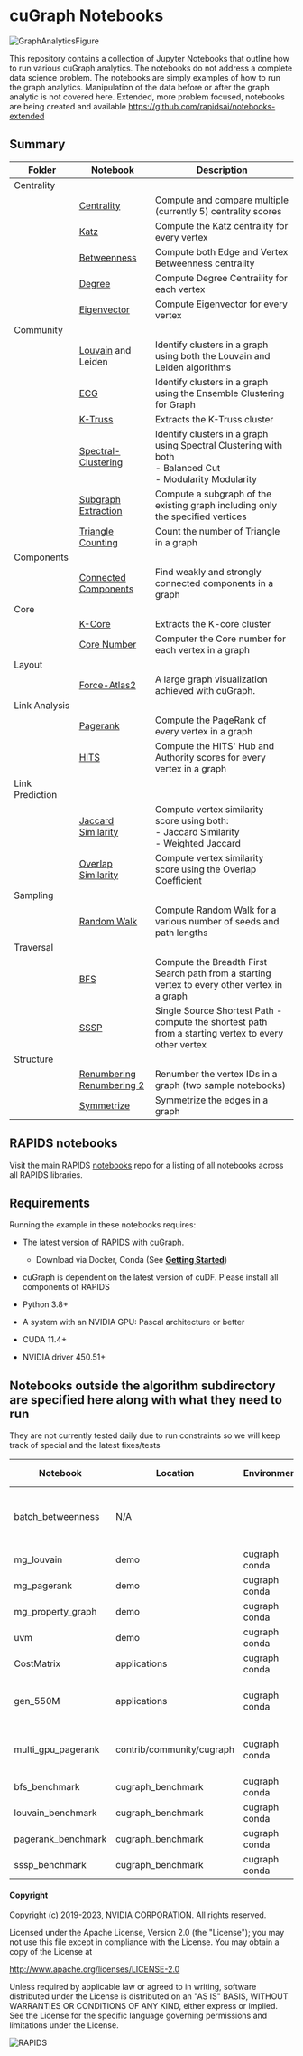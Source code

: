 
# cuGraph Notebooks

![GraphAnalyticsFigure](img/GraphAnalyticsFigure.jpg)

This repository contains a collection of Jupyter Notebooks that outline how to run various cuGraph analytics.   The notebooks do not address a complete data science problem.  The notebooks are simply examples of how to run the graph analytics.  Manipulation of the data before or after the graph analytic is not covered here.   Extended, more problem focused, notebooks are being created and available https://github.com/rapidsai/notebooks-extended

## Summary

| Folder          | Notebook                                                     | Description                                                  |
| --------------- | ------------------------------------------------------------ | ------------------------------------------------------------ |
| Centrality      |                                                              |                                                              |
|                 | [Centrality](algorithms/centrality/Centrality.ipynb)         | Compute and compare multiple (currently 5) centrality scores |
|                 | [Katz](algorithms/centrality/Katz.ipynb)                     | Compute the Katz centrality for every vertex                 |
|                 | [Betweenness](algorithms/centrality/Betweenness.ipynb)       | Compute both Edge and Vertex Betweenness centrality          |
|                 | [Degree](algorithms/centrality/Degree.ipynb)                 | Compute Degree Centraility for each vertex                   |
|                 | [Eigenvector](algorithms/centrality/Eigenvector.ipynb)       | Compute Eigenvector for every vertex                         |
| Community       |                                                              |                                                              |
|                 | [Louvain](algorithms/community/Louvain.ipynb) and Leiden                          | Identify clusters in a graph using both the Louvain and Leiden algorithms     |
|                 | [ECG](algorithms/community/ECG.ipynb)                                   | Identify clusters in a graph using the Ensemble Clustering for Graph |
|                 | [K-Truss](algorithms/community/ktruss.ipynb)                                | Extracts the K-Truss cluster                                 |
|                 | [Spectral-Clustering](algorithms/community/Spectral-Clustering.ipynb)   | Identify clusters in a  graph using Spectral Clustering with both<br> - Balanced Cut<br> - Modularity Modularity |
|                 | [Subgraph Extraction](algorithms/community/Subgraph-Extraction.ipynb)   | Compute a subgraph of the existing graph including only the specified vertices |
|                 | [Triangle Counting](algorithms/community/Triangle-Counting.ipynb)       | Count the number of Triangle in a graph                      |
| Components      |                                                              |                                                              |
|                 | [Connected Components](algorithms/components/ConnectedComponents.ipynb) | Find weakly and strongly connected components in a graph     |
| Core            |                                                              |                                                              |
|                 | [K-Core](algorithms/cores/kcore.ipynb)                                  | Extracts the K-core cluster                                  |
|                 | [Core Number](algorithms/cores/core-number.ipynb)                       | Computer the Core number for each vertex in a graph          |
Layout            |                                                              |                                                              |
|                 | [Force-Atlas2](algorithms/layout/Force-Atlas2.ipynb)   |A large graph visualization achieved with cuGraph. |
| Link Analysis   |                                                              |                                                              |
|                 | [Pagerank](algorithms/link_analysis/Pagerank.ipynb)                     | Compute the PageRank of every vertex in a graph              |
|                 | [HITS](algorithms/link_analysis/HITS.ipynb)                             | Compute the HITS' Hub and Authority scores for every vertex in a graph              |
| Link Prediction |                                                              |                                                              |
|                 | [Jaccard Similarity](algorithms/link_prediction/Jaccard-Similarity.ipynb) | Compute vertex similarity score using both:<br />- Jaccard Similarity<br />- Weighted Jaccard |
|                 | [Overlap Similarity](algorithms/link_prediction/Overlap-Similarity.ipynb) | Compute vertex similarity score using the Overlap Coefficient |
| Sampling        |
|                 | [Random Walk](algorithms/sampling/RandomWalk.ipynb)                     | Compute Random Walk for a various number of seeds and path lengths |
| Traversal       |                                                              |                                                              |
|                 | [BFS](algorithms/traversal/BFS.ipynb)                                   | Compute the Breadth First Search path from a starting vertex to every other vertex in a graph |
|                 | [SSSP](algorithms/traversal/SSSP.ipynb)                                 | Single Source Shortest Path  - compute the shortest path from a starting vertex to every other vertex |
| Structure       |                                                              |                                                              |
|                 | [Renumbering](algorithms/structure/Renumber.ipynb) <br> [Renumbering 2](algorithms/structure/Renumber-2.ipynb) | Renumber the vertex IDs in a graph (two sample notebooks)    |
|                 | [Symmetrize](algorithms/structure/Symmetrize.ipynb)                     | Symmetrize the edges in a graph                              |


## RAPIDS notebooks
Visit the main RAPIDS [notebooks](https://github.com/rapidsai/notebooks) repo for a listing of all notebooks across all RAPIDS libraries.

## Requirements

Running the example in these notebooks requires:

* The latest version of RAPIDS with cuGraph.
  * Download via Docker, Conda (See [__Getting Started__](https://rapids.ai/start.html))
  
* cuGraph is dependent on the latest version of cuDF.  Please install all components of RAPIDS
* Python 3.8+
* A system with an NVIDIA GPU:  Pascal architecture or better
* CUDA 11.4+
* NVIDIA driver 450.51+



## Notebooks outside the algorithm subdirectory are specified here along with what they need to run
They are not currently tested daily due to run constraints so we will keep track of special
and the latest fixes/tests

|Notebook              |Location                 |Environment       |Extra Dependencies|Notes                                        |
|----------------------|-------------------------|------------------|------------------|---------------------------------------------|
|batch_betweenness     |N/A                      |                  |                  |removed due to missing batch algorithm 23.0  |
|mg_louvain            |demo                     |cugraph conda     |None              |fixed in PR #3558/23.06                      |
|mg_pagerank           |demo                     |cugraph conda     |None              |fixed in PR #3558/23.06                      |
|mg_property_graph     |demo                     |cugraph conda     |None              |fixed in PR #3558/23.06                      |
|uvm                   |demo                     |cugraph conda     |None              |fixed in PR/23.06                            |
|CostMatrix            |applications             |cugraph conda     |None              |fixed in PR #3551/23.06                      |
|gen_550M              |applications             |cugraph conda     |None              |tested and documented  PR #3551/23.06        |
|multi_gpu_pagerank    |contrib/community/cugraph|cugraph conda     |None              |fixed notebook-contrib PR #374/23.06         |
|bfs_benchmark         |cugraph_benchmark        |cugraph conda     |None              |fixed in PR #3561/23.06                      |
|louvain_benchmark     |cugraph_benchmark        |cugraph conda     |None              |fixed in PR #3561/23.06                      |
|pagerank_benchmark    |cugraph_benchmark        |cugraph conda     |None              |fixed in PR #3561/23.06                      |
|sssp_benchmark        |cugraph_benchmark        |cugraph conda     |None              |fixed in PR #3561/23.06                      |



#### Copyright

Copyright (c) 2019-2023, NVIDIA CORPORATION.  All rights reserved.

Licensed under the Apache License, Version 2.0 (the "License");  you may not use this file except in compliance with the License.  You may obtain a copy of the License at

http://www.apache.org/licenses/LICENSE-2.0 

Unless required by applicable law or agreed to in writing, software distributed under the License is distributed on an "AS IS" BASIS, WITHOUT WARRANTIES OR CONDITIONS OF ANY KIND, either express or implied.  See the License for the specific language governing permissions and limitations under the License.





![RAPIDS](img/rapids_logo.png)


